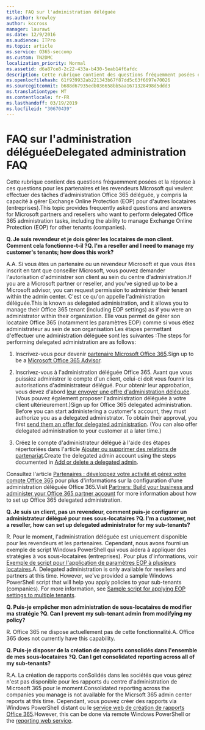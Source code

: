 ```yaml
---
title: FAQ sur l'administration déléguée
ms.author: krowley
author: kccross
manager: laurawi
ms.date: 12/9/2016
ms.audience: ITPro
ms.topic: article
ms.service: O365-seccomp
ms.custom: TN2DMC
localization_priority: Normal
ms.assetid: d6a87ce8-2c22-433a-b430-5eab14f6afdc
description: Cette rubrique contient des questions fréquemment posées et la réponse à ces questions pour les partenaires et les revendeurs Microsoft qui veulent effectuer des tâches d'administration Office 365 déléguée, y compris la capacité à gérer Exchange Online Protection (EOP) pour d'autres locataires (entreprises).
ms.openlocfilehash: 61f939932ab221343b67f87dd5c63f6697e70026
ms.sourcegitcommit: b688d67935edb036658bb5aa1671328498d5ddd3
ms.translationtype: MT
ms.contentlocale: fr-FR
ms.lasthandoff: 03/19/2019
ms.locfileid: "30670439"
---
```

# <a name="delegated-administration-faq"></a><span data-ttu-id="8fa7e-103">FAQ sur l'administration déléguée</span><span class="sxs-lookup"><span data-stu-id="8fa7e-103">Delegated administration FAQ</span></span>

<span data-ttu-id="8fa7e-104">Cette rubrique contient des questions fréquemment posées et la réponse à ces questions pour les partenaires et les revendeurs Microsoft qui veulent effectuer des tâches d'administration Office 365 déléguée, y compris la capacité à gérer Exchange Online Protection (EOP) pour d'autres locataires (entreprises).</span><span class="sxs-lookup"><span data-stu-id="8fa7e-104">This topic provides frequently asked questions and answers for Microsoft partners and resellers who want to perform delegated Office 365 administration tasks, including the ability to manage Exchange Online Protection (EOP) for other tenants (companies).</span></span>
  
 <span data-ttu-id="8fa7e-105">**Q. Je suis revendeur et je dois gérer les locataires de mon client. Comment cela fonctionne-t-il ?**</span><span class="sxs-lookup"><span data-stu-id="8fa7e-105">**Q. I'm a reseller and I need to manage my customer's tenants; how does this work?**</span></span>
  
<span data-ttu-id="8fa7e-106">A.</span><span class="sxs-lookup"><span data-stu-id="8fa7e-106">A.</span></span> <span data-ttu-id="8fa7e-107">Si vous êtes un partenaire ou un revendeur Microsoft et que vous êtes inscrit en tant que conseiller Microsoft, vous pouvez demander l'autorisation d'administrer son client au sein du centre d'administration.</span><span class="sxs-lookup"><span data-stu-id="8fa7e-107">If you are a Microsoft partner or reseller, and you've signed up to be a Microsoft advisor, you can request permission to administer their tenant within the admin center.</span></span> <span data-ttu-id="8fa7e-108">C'est ce qu'on appelle l'administration déléguée.</span><span class="sxs-lookup"><span data-stu-id="8fa7e-108">This is known as delegated administration, and it allows you to manage their Office 365 tenant (including EOP settings) as if you were an administrator within their organization.</span></span> <span data-ttu-id="8fa7e-109">Elle vous permet de gérer son locataire Office 365 (notamment les paramètres EOP) comme si vous étiez administrateur au sein de son organisation Les étapes permettant d'effectuer une administration déléguée sont les suivantes :</span><span class="sxs-lookup"><span data-stu-id="8fa7e-109">The steps for performing delegated administration are as follows:</span></span>
  
1. <span data-ttu-id="8fa7e-110">Inscrivez-vous pour devenir [partenaire Microsoft Office 365](https://aka.ms/cloudbenefits).</span><span class="sxs-lookup"><span data-stu-id="8fa7e-110">Sign up to be a [Microsoft Office 365 Advisor](https://aka.ms/cloudbenefits).</span></span>
    
2. <span data-ttu-id="8fa7e-p102">Inscrivez-vous à l'administration déléguée Office 365. Avant que vous puissiez administrer le compte d'un client, celui-ci doit vous fournir les autorisations d'administrateur délégué. Pour obtenir leur approbation, vous devez d'abord [leur envoyer une offre d'administration déléguée](https://go.microsoft.com/fwlink/?LinkId=396829). (Vous pouvez également proposer l'administration déléguée à votre client ultérieurement.)</span><span class="sxs-lookup"><span data-stu-id="8fa7e-p102">Sign up for Office 365 delegated administration. Before you can start administering a customer's account, they must authorize you as a delegated administrator. To obtain their approval, you first [send them an offer for delegated administration](https://go.microsoft.com/fwlink/?LinkId=396829). (You can also offer delegated administration to your customer at a later time.)</span></span> 
    
3. <span data-ttu-id="8fa7e-115">Créez le compte d'administrateur délégué à l'aide des étapes répertoriées dans l'article [Ajouter ou supprimer des relations de partenariat](https://go.microsoft.com/fwlink/?LinkId=396831).</span><span class="sxs-lookup"><span data-stu-id="8fa7e-115">Create the delegated admin account using the steps documented in [Add or delete a delegated admin](https://go.microsoft.com/fwlink/?LinkId=396831).</span></span>
    
<span data-ttu-id="8fa7e-116">Consultez l'article [Partenaires : développez votre activité et gérez votre compte Office 365](https://go.microsoft.com/fwlink/?LinkId=301485) pour plus d'informations sur la configuration d'une administration déléguée Office 365.</span><span class="sxs-lookup"><span data-stu-id="8fa7e-116">Visit [Partners: Build your business and administer your Office 365 partner account](https://go.microsoft.com/fwlink/?LinkId=301485) for more information about how to set up Office 365 delegated administration.</span></span> 
  
 <span data-ttu-id="8fa7e-117">**Q. Je suis un client, pas un revendeur, comment puis-je configurer un administrateur délégué pour mes sous-locataires ?**</span><span class="sxs-lookup"><span data-stu-id="8fa7e-117">**Q. I'm a customer, not a reseller, how can set up delegated administrator for my sub-tenants?**</span></span>
  
<span data-ttu-id="8fa7e-p103">R. Pour le moment, l'administration déléguée est uniquement disponible pour les revendeurs et les partenaires. Cependant, nous avons fourni un exemple de script Windows PowerShell qui vous aidera à appliquer des stratégies à vos sous-locataires (entreprises). Pour plus d'informations, voir [Exemple de script pour l'application de paramètres EOP à plusieurs locataires](sample-script-for-applying-eop-settings-to-multiple-tenants.md).</span><span class="sxs-lookup"><span data-stu-id="8fa7e-p103">A. Delegated administration is only available for resellers and partners at this time. However, we've provided a sample Windows PowerShell script that will help you apply policies to your sub-tenants (companies). For more information, see [Sample script for applying EOP settings to multiple tenants](sample-script-for-applying-eop-settings-to-multiple-tenants.md).</span></span>
  
 <span data-ttu-id="8fa7e-122">**Q. Puis-je empêcher mon administration de sous-locataires de modifier ma stratégie ?**</span><span class="sxs-lookup"><span data-stu-id="8fa7e-122">**Q. Can I prevent my sub-tenant admin from modifying my policy?**</span></span>
  
<span data-ttu-id="8fa7e-p104">R. Office 365 ne dispose actuellement pas de cette fonctionnalité.</span><span class="sxs-lookup"><span data-stu-id="8fa7e-p104">A. Office 365 does not currently have this capability.</span></span>
  
 <span data-ttu-id="8fa7e-125">**Q. Puis-je disposer de la création de rapports consolidés dans l'ensemble de mes sous-locataires ?**</span><span class="sxs-lookup"><span data-stu-id="8fa7e-125">**Q. Can I get consolidated reporting across all of my sub-tenants?**</span></span>
  
<span data-ttu-id="8fa7e-126">R.</span><span class="sxs-lookup"><span data-stu-id="8fa7e-126">A.</span></span> <span data-ttu-id="8fa7e-127">La création de rapports conSolidés dans les sociétés que vous gérez n'est pas disponible pour les rapports du centre d'administration de Microsoft 365 pour le moment.</span><span class="sxs-lookup"><span data-stu-id="8fa7e-127">Consolidated reporting across the companies you manage is not available for the Micrsoft 365 admin center reports at this time.</span></span> <span data-ttu-id="8fa7e-128">Cependant, vous pouvez créer des rapports via Windows PowerShell distant ou le [service web de création de rapports Office 365](https://go.microsoft.com/fwlink/?LinkId=279926).</span><span class="sxs-lookup"><span data-stu-id="8fa7e-128">However, this can be done via remote Windows PowerShell or the [reporting web service](https://go.microsoft.com/fwlink/?LinkId=279926).</span></span> 
  

